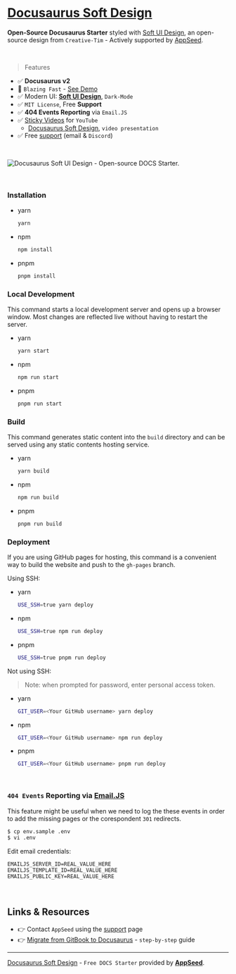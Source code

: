 # [Docusaurus Soft Design](https://github.com/app-generator/docusaurus-soft-design)

**Open-Source Docusaurus Starter** styled with [Soft UI Design](https://bit.ly/soft-design-system), an open-source design from `Creative-Tim` - Actively supported by [AppSeed](https://appseed.us/).

<br />

> Features

- ✅ **Docusaurus v2** 
- 🚀 `Blazing Fast` - [See Demo](https://docusaurus-soft-design.onrender.com)
- ✅ Modern UI: **[Soft UI Design](https://bit.ly/soft-design-system)**, `Dark-Mode`
- ✅ `MIT License`, Free **Support**  
- ✅ **404 Events Reporting** via `Email.JS` 
- ✅ [Sticky Videos](https://docusaurus-soft-design.onrender.com/docs/tutorial-extras/sticky-media) for `YouTube`
  - [Docusaurus Soft Design](https://www.youtube.com/watch?v=uRgQ_TpTj4g), `video presentation`
- ✅ Free [support](https://appseed.us/support/) (email & `Discord`) 

<br />

![Docusaurus Soft UI Design - Open-source DOCS Starter.](https://user-images.githubusercontent.com/51070104/221350480-512c0088-84dd-49ac-a277-c09d0449054a.jpg)

<br />

### Installation

-   yarn
    ```sh
    yarn
    ```
-   npm
    ```sh
    npm install
    ```
-   pnpm
    ```sh
    pnpm install
    ```

### Local Development

This command starts a local development server and opens up a browser window. Most changes are reflected live without having to restart the server.

-   yarn
    ```sh
    yarn start
    ```
-   npm
    ```sh
    npm run start
    ```
-   pnpm
    ```sh
    pnpm run start
    ```

### Build

This command generates static content into the `build` directory and can be served using any static contents hosting service.

-   yarn
    ```sh
    yarn build
    ```
-   npm
    ```sh
    npm run build
    ```
-   pnpm
    ```sh
    pnpm run build
    ```

### Deployment

If you are using GitHub pages for hosting, this command is a convenient way to build the website and push to the `gh-pages` branch.

Using SSH:

-   yarn
    ```sh
    USE_SSH=true yarn deploy
    ```
-   npm
    ```sh
    USE_SSH=true npm run deploy
    ```
-   pnpm
    ```sh
    USE_SSH=true pnpm run deploy
    ```

Not using SSH:
> Note: when prompted for password, enter personal access token.
-   yarn
    ```sh
    GIT_USER=<Your GitHub username> yarn deploy
    ```
-   npm
    ```sh
    GIT_USER=<Your GitHub username> npm run deploy
    ```
-   pnpm
    ```sh
    GIT_USER=<Your GitHub username> pnpm run deploy
    ```

<br />

### `404 Events` Reporting via [Email.JS](https://www.emailjs.com/)

This feature might be useful when we need to log the these events in order to add the missing pages or the corespondent `301` redirects. 

```bash
$ cp env.sample .env
$ vi .env
```

Edit email credentials: 

```env
EMAILJS_SERVER_ID=REAL_VALUE_HERE
EMAILJS_TEMPLATE_ID=REAL_VALUE_HERE
EMAILJS_PUBLIC_KEY=REAL_VALUE_HERE
```

<br />

## Links & Resources

- 👉 Contact `AppSeed` using the [support](https://appseed.us/support/) page
- 👉 [Migrate from GitBook to Docusaurus](https://docs.appseed.us/gitbook-to-docusaurus-migration/) - `step-by-step` guide

--- 
[Docusaurus Soft Design](https://github.com/app-generator/docusaurus-soft-design) - `Free DOCS Starter` provided by **[AppSeed](https://appseed.us/)**.
